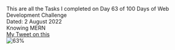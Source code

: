 This are all the Tasks I completed on Day 63 of 100 Days of Web Development Challenge<br>
Dated: 2 August 2022<br>
Knowing MERN<br>
[My Tweet on this](https://twitter.com/Saurav_Navdhare/status/1554519052768653312)<br>
![63%](https://progress-bar.dev/63)<br>
